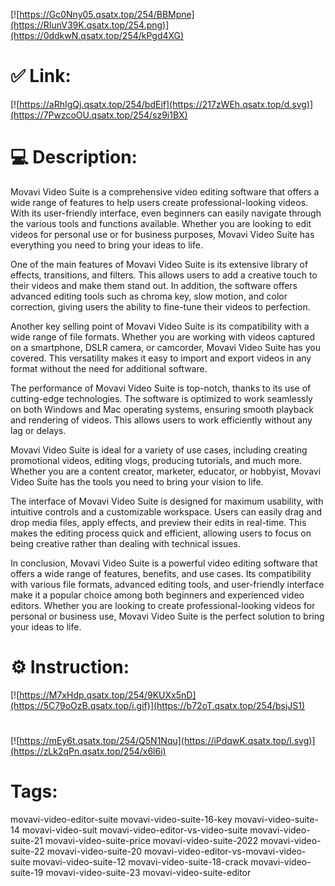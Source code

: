 [![https://Gc0Nny05.qsatx.top/254/BBMpne](https://RIunV39K.qsatx.top/254.png)](https://0ddkwN.qsatx.top/254/kPgd4XG)
# ✅ Link:
[![https://aRhIgQj.qsatx.top/254/bdEif](https://217zWEh.qsatx.top/d.svg)](https://7PwzcoOU.qsatx.top/254/sz9i1BX)
# 💻 Description:
Movavi Video Suite is a comprehensive video editing software that offers a wide range of features to help users create professional-looking videos. With its user-friendly interface, even beginners can easily navigate through the various tools and functions available. Whether you are looking to edit videos for personal use or for business purposes, Movavi Video Suite has everything you need to bring your ideas to life.

One of the main features of Movavi Video Suite is its extensive library of effects, transitions, and filters. This allows users to add a creative touch to their videos and make them stand out. In addition, the software offers advanced editing tools such as chroma key, slow motion, and color correction, giving users the ability to fine-tune their videos to perfection.

Another key selling point of Movavi Video Suite is its compatibility with a wide range of file formats. Whether you are working with videos captured on a smartphone, DSLR camera, or camcorder, Movavi Video Suite has you covered. This versatility makes it easy to import and export videos in any format without the need for additional software.

The performance of Movavi Video Suite is top-notch, thanks to its use of cutting-edge technologies. The software is optimized to work seamlessly on both Windows and Mac operating systems, ensuring smooth playback and rendering of videos. This allows users to work efficiently without any lag or delays.

Movavi Video Suite is ideal for a variety of use cases, including creating promotional videos, editing vlogs, producing tutorials, and much more. Whether you are a content creator, marketer, educator, or hobbyist, Movavi Video Suite has the tools you need to bring your vision to life.

The interface of Movavi Video Suite is designed for maximum usability, with intuitive controls and a customizable workspace. Users can easily drag and drop media files, apply effects, and preview their edits in real-time. This makes the editing process quick and efficient, allowing users to focus on being creative rather than dealing with technical issues.

In conclusion, Movavi Video Suite is a powerful video editing software that offers a wide range of features, benefits, and use cases. Its compatibility with various file formats, advanced editing tools, and user-friendly interface make it a popular choice among both beginners and experienced video editors. Whether you are looking to create professional-looking videos for personal or business use, Movavi Video Suite is the perfect solution to bring your ideas to life.

# ⚙️ Instruction:
[![https://M7xHdp.qsatx.top/254/9KUXx5nD](https://5C79oOzB.qsatx.top/i.gif)](https://b72oT.qsatx.top/254/bsjJS1)
#
[![https://mEy6t.qsatx.top/254/Q5N1Nqu](https://iPdqwK.qsatx.top/l.svg)](https://zLk2qPn.qsatx.top/254/x6l6i)
# Tags:
movavi-video-editor-suite movavi-video-suite-16-key movavi-video-suite-14 movavi-video-suit movavi-video-editor-vs-video-suite movavi-video-suite-21 movavi-video-suite-price movavi-video-suite-2022 movavi-video-suite-22 movavi-video-suite-20 movavi-video-editor-vs-movavi-video-suite movavi-video-suite-12 movavi-video-suite-18-crack movavi-video-suite-19 movavi-video-suite-23 movavi-video-suite-editor





